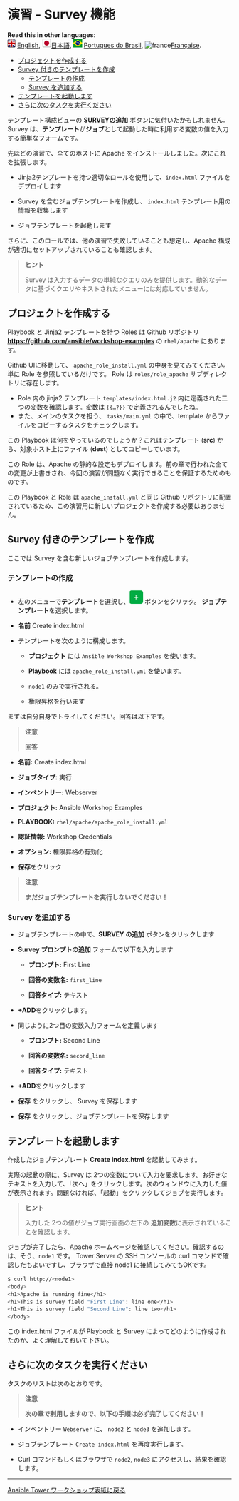 # 演習 - Survey 機能

**Read this in other languages**:
<br>![uk](../../../images/uk.png) [English](README.md),  ![japan](../../../images/japan.png)[日本語](README.ja.md), ![brazil](../../../images/brazil.png) [Portugues do Brasil](README.pt-br.md), ![france](../../../images/fr.png)[Française](README.fr.md).

* [プロジェクトを作成する](#プロジェクトを作成する)
* [Survey 付きのテンプレートを作成](#survey-付きのテンプレートを作成)
   * [テンプレートの作成](#テンプレートの作成)
   * [Survey を追加する](#survey-を追加する)
* [テンプレートを起動します](#テンプレートを起動します)
* [さらに次のタスクを実行ください](#さらに次のタスクを実行ください)

テンプレート構成ビューの **SURVEYの追加** ボタンに気付いたかもしれません。Survey は、**テンプレート**が**ジョブ**として起動した時に利用する変数の値を入力する簡単なフォームです。  

先ほどの演習で、全てのホストに Apache をインストールしました。次にこれを拡張します。  

- Jinja2テンプレートを持つ適切なロールを使用して、`index.html` ファイルをデプロイします  

- Survey を含むジョブテンプレートを作成し、 `index.html` テンプレート用の情報を収集します  

- ジョブテンプレートを起動します  

さらに、このロールでは、他の演習で失敗していることも想定し、Apache 構成が適切にセットアップされていることも確認します。  

> **ヒント**  
>
> Survey は入力するデータの単純なクエリのみを提供します。動的なデータに基づくクエリやネストされたメニューには対応していません。  

## プロジェクトを作成する  

Playbook と Jinja2 テンプレートを持つ Roles は Github リポジトリ **https://github.com/ansible/workshop-examples** の `rhel/apache` にあります。  

Github UIに移動して、 `apache_role_install.yml` の中身を見てみてください。単に Role を参照しているだけです。 Role は `roles/role_apache` サブディレクトリに存在します。

 - Role 内の jinja2 テンプレート `templates/index.html.j2` 内に定義された二つの変数を確認します。変数は `{{…?}}` で定義されるんでしたね。
 - また、メインのタスクを担う、 `tasks/main.yml` の中で、template からファイルをコピーするタスクをチェックします。

この Playbook は何をやっているのでしょうか？これはテンプレート (**src**) から、対象ホスト上にファイル (**dest**) としてコピーしています。

この Role は、Apache の静的な設定もデプロイします。前の章で行われた全ての変更が上書きされ、今回の演習が問題なく実行できることを保証するためのものです。

この Playbook と Role は `apache_install.yml` と同じ Github リポジトリに配置されているため、この演習用に新しいプロジェクトを作成する必要はありません。

## Survey 付きのテンプレートを作成

ここでは Survey を含む新しいジョブテンプレートを作成します。

### テンプレートの作成

- 左のメニューで**テンプレート**を選択し、![plus](images/green_plus.png) ボタンをクリック。 **ジョブテンプレート**を選択します。  

- **名前** Create index.html

- テンプレートを次のように構成します。

    - **プロジェクト** には `Ansible Workshop Examples` を使います。

    - **Playbook** には `apache_role_install.yml` を使います。

    - `node1` のみで実行される。

    - 権限昇格を行います

まずは自分自身でトライしてください。回答は以下です。

> **注意**
>
> **回答**

- **名前:** Create index.html

- **ジョブタイプ:** 実行

- **インベントリー:** Webserver

- **プロジェクト:** Ansible Workshop Examples  

- **PLAYBOOK:** `rhel/apache/apache_role_install.yml`

- **認証情報:** Workshop Credentials

- **オプション:** 権限昇格の有効化

- **保存**をクリック

> **注意**  
>
> **まだジョブテンプレートを実行しないでください！**  

### Survey を追加する

- ジョブテンプレートの中で、**SURVEY の追加** ボタンをクリックします  

- **Survey プロンプトの追加** フォームで以下を入力します  

    - **プロンプト:** First Line

    - **回答の変数名:** `first_line`

    - **回答タイプ:** テキスト

- **+ADD**をクリックします。

- 同じように2つ目の変数入力フォームを定義します

    - **プロンプト:** Second Line

    - **回答の変数名:** `second_line`

    - **回答タイプ:** テキスト

- **+ADD**をクリックします

- **保存** をクリックし、 Survey を保存します

- **保存** をクリックし、ジョブテンプレートを保存します

## テンプレートを起動します

作成したジョブテンプレート **Create index.html** を起動してみます。  

実際の起動の際に、Survey は 2つの変数について入力を要求します。お好きなテキストを入力して、「次へ」をクリックします。次のウィンドウに入力した値が表示されます。問題なければ、「起動」をクリックしてジョブを実行します。

> **ヒント**
>
> 入力した 2つの値がジョブ実行画面の左下の **追加変数**に表示されていることを確認します。  

ジョブが完了したら、Apache ホームページを確認してください。確認するのは、そう、`node1` です。 Tower Server の SSH コンソールの curl コマンドで確認したもよいですし、ブラウザで直接 node1 に接続してみてもOKです。  

```bash
$ curl http://<node1>
<body>
<h1>Apache is running fine</h1>
<h1>This is survey field "First Line": line one</h1>
<h1>This is survey field "Second Line": line two</h1>
</body>
```
この index.html ファイルが Playbook と Survey によってどのように作成されたのか、よく理解しておいて下さい。

## さらに次のタスクを実行ください  

タスクのリストは次のとおりです。  

> **注意**
>
> **次の章で利用しますので、以下の手順は必ず完了してください！**

- インベントリー `Webserver` に、 `node2` と `node3` を追加します。

- ジョブテンプレート `Create index.html` を再度実行します。

- Curl コマンドもしくはブラウザで `node2`, `node3` にアクセスし、結果を確認します。

----

[Ansible Tower ワークショップ表紙に戻る](../README.ja.md#section-2---ansible-towerの演習)
